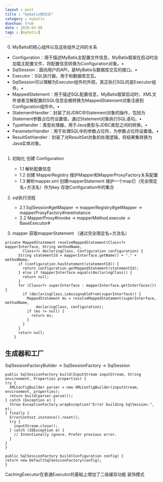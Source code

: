 ```yaml
---
layout : post
title : "mybatis知识点"
category : mybatis
duoshuo: true
date : 2020-03-08
tags : [mybatis]
---
```

0. MyBatis的核心组件以及这些组件之间的关系
 - Configuration：用于描述MyBatis主配置文件信息，MyBatis框架在启动时会加载主配置文件，将配置信息转换为Configuration对象。• 
 - SqlSession：面向用户的API，是MyBatis与数据库交互的接口。• 
 - Executor：SQL执行器，用于和数据库交互。
 - SqlSession可以理解为Executor组件的外观，真正执行SQL的是Executor组件。• 
 - MappedStatement：用于描述SQL配置信息，MyBatis框架启动时，XML文件或者注解配置的SQL信息会被转换为MappedStatement对象注册到Configuration组件中。•
 - StatementHandler：封装了对JDBC中Statement对象的操作，包括为Statement参数占位符设置值，通过Statement对象执行SQL语句。• 
 - TypeHandler：类型处理器，用于Java类型与JDBC类型之间的转换。• 
 - ParameterHandler：用于处理SQL中的参数占位符，为参数占位符设置值。• 
 - ResultSetHandler：封装了对ResultSet对象的处理逻辑，将结果集转换为Java实体对象。

## 
1. 初始化  创建 Configuration
    - 1.1 解析配置信息
    - 1.2 创建 MapperRegistry  维护Mapper和MapperProxyFactory关系配置
    - 1.3 解析mapper.xml 创建mapperStatement  维护一个map已（完全限定名+方法名）作为key  存放Configuration中的集合

2. sql执行流程
    - 2.1 SqlSession#getMapper -> mapperRegistry#getMapper -> mapperProxyFactory#newInstance
    - 2.2 MapperProxy#invoke -> mapperMethod.execute -> BaseExecutor#
    
    
    
3. mapper 获取mapperStatement  （通过完全限定名+方法名）
```
private MappedStatement resolveMappedStatement(Class<?> mapperInterface, String methodName,
        Class<?> declaringClass, Configuration configuration) {
      String statementId = mapperInterface.getName() + "." + methodName;
      if (configuration.hasStatement(statementId)) {
        return configuration.getMappedStatement(statementId);
      } else if (mapperInterface.equals(declaringClass)) {
        return null;
      }
      for (Class<?> superInterface : mapperInterface.getInterfaces()) {
        if (declaringClass.isAssignableFrom(superInterface)) {
          MappedStatement ms = resolveMappedStatement(superInterface, methodName,
              declaringClass, configuration);
          if (ms != null) {
            return ms;
          }
        }
      }
      return null;
    }
```




## 生成器和工厂
SqlSessionFactoryBuilder -> SqlSessionFactory -> SqlSession
```
public SqlSessionFactory build(InputStream inputStream, String environment, Properties properties) {
try {
  XMLConfigBuilder parser = new XMLConfigBuilder(inputStream, environment, properties);
  return build(parser.parse());
} catch (Exception e) {
  throw ExceptionFactory.wrapException("Error building SqlSession.", e);
} finally {
  ErrorContext.instance().reset();
  try {
    inputStream.close();
  } catch (IOException e) {
    // Intentionally ignore. Prefer previous error.
  }
}
}

public SqlSessionFactory build(Configuration config) {
return new DefaultSqlSessionFactory(config);
}
```

CachingExecutor在普通Executor的基础上增加了二级缓存功能 装饰模式
